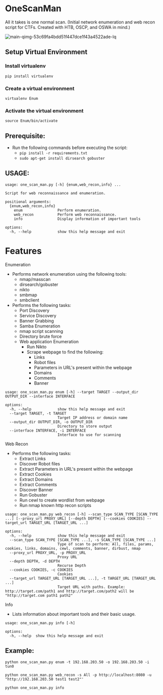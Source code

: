 # OneScanMan
All it takes is one normal scan. (Initial network enumeration and web recon script for CTFs. Created with HTB, OSCP, and OSWA in mind.)

![main-qimg-53c69fa4bdd51f447dce1f43a4522ade-lq](https://github.com/khyatiparekh/OneScanMan/assets/3457866/3735b8e0-bcbd-474f-8976-4832425ea420)

## Setup Virtual Environment
### Install virtualenv
```pip install virtualenv```

### Create a virtual environment
```virtualenv Enum```

### Activate the virtual environment
```source Enum/bin/activate```

## Prerequisite:
- Run the following commands before executing the script:
    - ``` pip install -r requirements.txt ```
    - ``` sudo apt-get install dirsearch gobuster ```
 
## USAGE: 
```
usage: one_scan_man.py [-h] {enum,web_recon,info} ...

Script for web reconnaissance and enumeration.

positional arguments:
  {enum,web_recon,info}
    enum                Perform enumeration.
    web_recon           Perform web reconnaissance.
    info                Display information of important tools

options:
  -h, --help            show this help message and exit
```

# Features
Enumeration
- Performs network enumeration using the following tools:
     - nmap/masscan
     - dirsearch/gobuster
     - nikto
     - smbmap
     - smbclient
- Performs the following tasks:
     - Port Discovery
     - Service Discovery
     - Banner Grabbing
     - Samba Enumeration
     - nmap script scanning
     - Directory brute force
     - Web application Enumeration
          - Run Nikto
          - Scrape webpage to find the following:
               - Links
               - Robot files
               - Parameters in URL's present within the webpage
               - Domains
               - Comments
               - Banner
```
usage: one_scan_man.py enum [-h] --target TARGET --output_dir OUTPUT_DIR --interface INTERFACE

options:
  -h, --help            show this help message and exit
  --target TARGET, -t TARGET
                        Target IP address or domain name
  --output_dir OUTPUT_DIR, -o OUTPUT_DIR
                        Directory to store output
  --interface INTERFACE, -i INTERFACE
                        Interface to use for scanning
```

           
Web Recon
- Performs the following tasks:
   - Extract Links
   - Discover Robot files
   - Extract Parameters in URL's present within the webpage
   - Extract Cookies
   - Extract Domains
   - Extract Comments
   - Discover Banner
   - Run Gobuster
   - Run cewl to create wordlist from webpage
   - Run nmap known http recon scripts
```
usage: one_scan_man.py web_recon [-h] --scan_type SCAN_TYPE [SCAN_TYPE ...] [--proxy_url PROXY_URL] [--depth DEPTH] [--cookies COOKIES] --target_url TARGET_URL [TARGET_URL ...]

options:
  -h, --help            show this help message and exit
  --scan_type SCAN_TYPE [SCAN_TYPE ...], -s SCAN_TYPE [SCAN_TYPE ...]
                        Type of scan to perform: All, files, params, cookies, links, domains, cewl, comments, banner, dirbust, nmap
  --proxy_url PROXY_URL, -p PROXY_URL
                        Proxy URL
  --depth DEPTH, -d DEPTH
                        Recurse Depth
  --cookies COOKIES, -c COOKIES
                        Cookies
  --target_url TARGET_URL [TARGET_URL ...], -t TARGET_URL [TARGET_URL ...]
                        Target URL with paths. Example: http://target.com/path1 and http://target.com/path2 will be "http://target.com path1 path2"
```

Info
- Lists information about important tools and their basic usage.
```
usage: one_scan_man.py info [-h]

options:
  -h, --help  show this help message and exit
```  

## Example:
```python one_scan_man.py enum -t 192.168.203.50 -o 192.168.203.50 -i tun0```

```python one_scan_man.py web_recon -s All -p http://localhost:8080 -u "http://192.168.203.50 test1 test2"'``` 

```python one_scan_man.py info```



